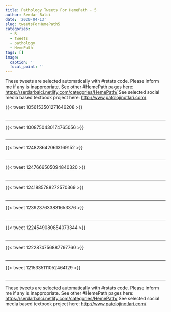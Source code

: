 ```yaml
---
title: Pathology Tweets For HemePath - 5
author: Serdar Balci
date: '2020-04-13'
slug: tweetsForHemePath5
categories:
  - R
  - tweets
  - pathology
  - HemePath
tags: []
image:
  caption: ''
  focal_point: ''
---
```



These tweets are selected automatically with #rstats code. Please inform me if any is inappropriate.
See other #HemePath pages here: https://serdarbalci.netlify.com/categories/HemePath/ 
See selected social media based textbook project here: http://www.patolojinotlari.com/

{{< tweet 1056153501271646208 >}}
<br>
<br>
<hr>
{{< tweet 1008750430174765056 >}}
<br>
<br>
<hr>
{{< tweet 1248286420613169152 >}}
<br>
<br>
<hr>
{{< tweet 1247666505094840320 >}}
<br>
<br>
<hr>
{{< tweet 1241885788272570369 >}}
<br>
<br>
<hr>
{{< tweet 1239237633831653376 >}}
<br>
<br>
<hr>
{{< tweet 1224549080854073344 >}}
<br>
<br>
<hr>
{{< tweet 1222874756887797760 >}}
<br>
<br>
<hr>
{{< tweet 1215335111052464129 >}}
<br>
<br>
<hr>


These tweets are selected automatically with #rstats code. Please inform me if any is inappropriate.
See other #HemePath pages here: https://serdarbalci.netlify.com/categories/HemePath/ 
See selected social media based textbook project here: http://www.patolojinotlari.com/
